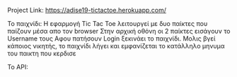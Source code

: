 Project Link: https://adise19-tictactoe.herokuapp.com/

Το παιχνίδι:
Η εφαρμογή Tic Tac Toe λειτουργεί με δυο παίκτες που παίζουν μέσα απο τον browser
Στην αρχική οθόνη οι 2 παίκτες εισάγουν το Username τους
Αφου πατήσουν Login ξεκινάει το παιχνίδι.
Μολις βγεί κάποιος νικητής, το παιχνίδι λήγει και εμφανίζεται το κατάλληλο μηνυμα του παικτη που κερδισε 

Το API:
